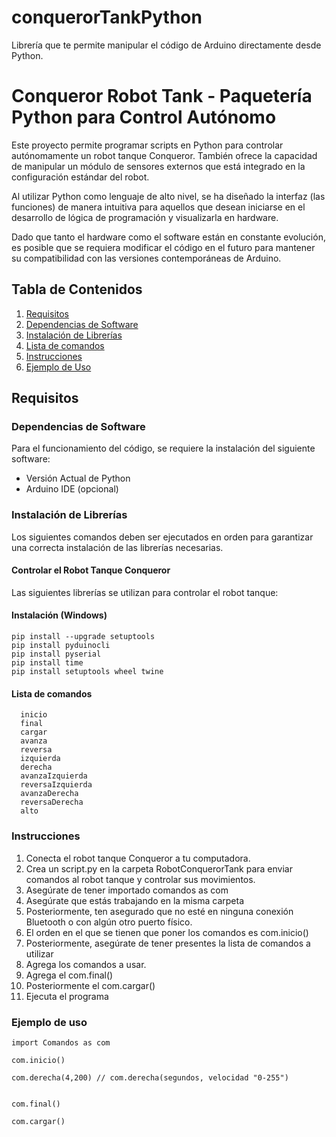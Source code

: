 # conquerorTankPython
Librería que te permite manipular el código de Arduino directamente desde Python. 
# Conqueror Robot Tank - Paquetería Python para Control Autónomo

Este proyecto permite programar scripts en Python para controlar autónomamente un robot tanque Conqueror. También ofrece la capacidad de manipular un módulo de sensores externos que está integrado en la configuración estándar del robot.

Al utilizar Python como lenguaje de alto nivel, se ha diseñado la interfaz (las funciones) de manera intuitiva para aquellos que desean iniciarse en el desarrollo de lógica de programación y visualizarla en hardware.

Dado que tanto el hardware como el software están en constante evolución, es posible que se requiera modificar el código en el futuro para mantener su compatibilidad con las versiones contemporáneas de Arduino.

## Tabla de Contenidos

1. [Requisitos](#requisitos)
2. [Dependencias de Software](#dependencias-de-software)
3. [Instalación de Librerías](#instalación-de-librerías)
4. [Lista de comandos](#lista-de-comandos)
5. [Instrucciones](#instrucciones)
6. [Ejemplo de Uso](#ejemplo-de-uso)

## Requisitos

### Dependencias de Software

Para el funcionamiento del código, se requiere la instalación del siguiente software:

- Versión Actual de Python
- Arduino IDE (opcional)

### Instalación de Librerías

Los siguientes comandos deben ser ejecutados en orden para garantizar una correcta instalación de las librerías necesarias.

#### Controlar el Robot Tanque Conqueror

Las siguientes librerías se utilizan para controlar el robot tanque:

#### Instalación (Windows)
```
pip install --upgrade setuptools
pip install pyduinocli
pip install pyserial
pip install time
pip install setuptools wheel twine
```
#### Lista de comandos 
      inicio
      final
      cargar
      avanza
      reversa
      izquierda
      derecha
      avanzaIzquierda
      reversaIzquierda
      avanzaDerecha
      reversaDerecha
      alto
### Instrucciones
  1. Conecta el robot tanque Conqueror a tu computadora.
  3. Crea un script.py en la carpeta RobotConquerorTank para enviar comandos al robot tanque y controlar sus movimientos.
  4. Asegúrate de tener importado comandos as com
  5. Asegúrate que estás trabajando en la misma carpeta
  6. Posteriormente, ten asegurado que no esté en ninguna conexión Bluetooth o con algún otro puerto físico.
  7. El orden en el que se tienen que poner los comandos es com.inicio()
  8. Posteriormente, asegúrate de tener presentes la lista de comandos a utilizar
  9. Agrega los comandos a usar.
  10. Agrega el com.final()
  11. Posteriormente el com.cargar()
  12. Ejecuta el programa

### Ejemplo de uso
```
import Comandos as com

com.inicio()

com.derecha(4,200) // com.derecha(segundos, velocidad "0-255")


com.final()

com.cargar()
```
